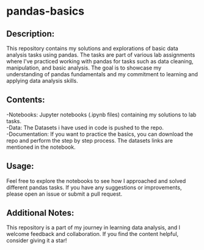 <h1>pandas-basics</h1>
<h2>Description:</h2><p>This repository contains my solutions and explorations of basic data analysis tasks using pandas. The tasks are part of various lab assignments where I've practiced working with pandas for tasks such as data cleaning, manipulation, and basic analysis. The goal is to showcase my understanding of pandas fundamentals and my commitment to learning and applying data analysis skills.</p>
<h2>Contents:</h2>
<p>
-Notebooks: Jupyter notebooks (.ipynb files) containing my solutions to lab tasks.<br>
-Data: The Datasets i have used in code is pushed to the repo.<br>
-Documentation: If you want to practice the basics, you can download the repo and perform the step by step process. The datasets links are mentioned in the notebook.</p>

<h2>Usage:</h2>
<p>Feel free to explore the notebooks to see how I approached and solved different pandas tasks. If you have any suggestions or improvements, please open an issue or submit a pull request. </p>
<h2>Additional Notes:</h2>
<p>This repository is a part of my journey in learning data analysis, and I welcome feedback and collaboration.
If you find the content helpful, consider giving it a star!</p>
